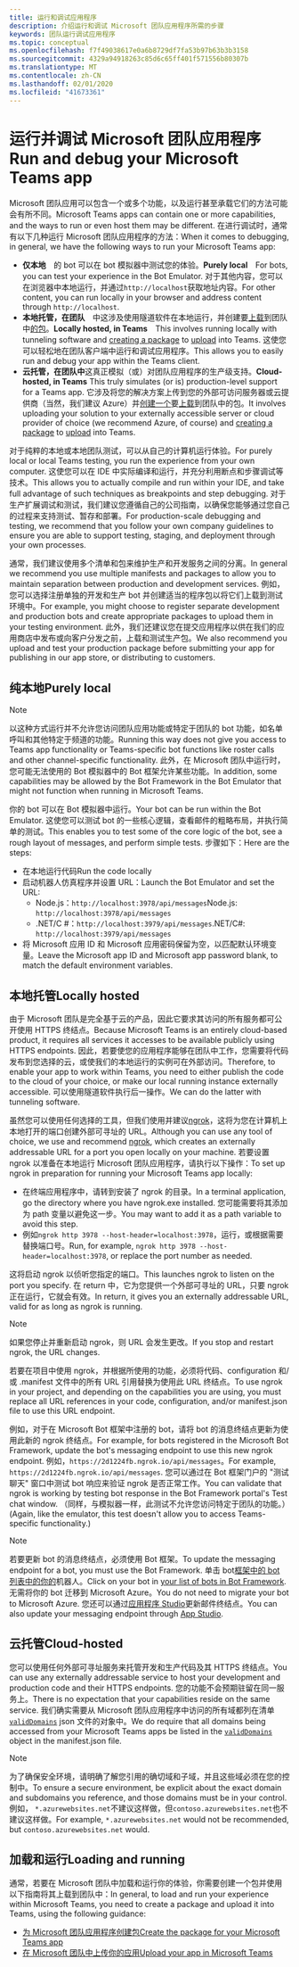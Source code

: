 ```yaml
---
title: 运行和调试应用程序
description: 介绍运行和调试 Microsoft 团队应用程序所需的步骤
keywords: 团队运行调试应用程序
ms.topic: conceptual
ms.openlocfilehash: f7f49038617e0a6b8729df7fa53b97b63b3b3158
ms.sourcegitcommit: 4329a94918263c85d6c65ff401f571556b80307b
ms.translationtype: MT
ms.contentlocale: zh-CN
ms.lasthandoff: 02/01/2020
ms.locfileid: "41673361"
---
```

# <a name="run-and-debug-your-microsoft-teams-app"></a><span data-ttu-id="2631f-104">运行并调试 Microsoft 团队应用程序</span><span class="sxs-lookup"><span data-stu-id="2631f-104">Run and debug your Microsoft Teams app</span></span>

<span data-ttu-id="2631f-105">Microsoft 团队应用可以包含一个或多个功能，以及运行甚至承载它们的方法可能会有所不同。</span><span class="sxs-lookup"><span data-stu-id="2631f-105">Microsoft Teams apps can contain one or more capabilities, and the ways to run or even host them may be different.</span></span> <span data-ttu-id="2631f-106">在进行调试时，通常有以下几种运行 Microsoft 团队应用程序的方法：</span><span class="sxs-lookup"><span data-stu-id="2631f-106">When it comes to debugging, in general, we have the following ways to run your Microsoft Teams app:</span></span>

* <span data-ttu-id="2631f-107">**仅本地**&emsp;的 bot 可以在 bot 模拟器中测试您的体验。</span><span class="sxs-lookup"><span data-stu-id="2631f-107">**Purely local**&emsp;For bots, you can test your experience in the Bot Emulator.</span></span> <span data-ttu-id="2631f-108">对于其他内容，您可以在浏览器中本地运行，并通过`http://localhost`获取地址内容。</span><span class="sxs-lookup"><span data-stu-id="2631f-108">For other content, you can run locally in your browser and address content through `http://localhost`.</span></span>
* <span data-ttu-id="2631f-109">**本地托管，在团队**&emsp;中这涉及使用隧道软件在本地运行，并创建要[上载](~/concepts/deploy-and-publish/apps-upload.md)到团队中[的包](~/concepts/build-and-test/apps-package.md)。</span><span class="sxs-lookup"><span data-stu-id="2631f-109">**Locally hosted, in Teams**&emsp;This involves running locally with tunneling software and [creating a package](~/concepts/build-and-test/apps-package.md) to [upload](~/concepts/deploy-and-publish/apps-upload.md) into Teams.</span></span> <span data-ttu-id="2631f-110">这使您可以轻松地在团队客户端中运行和调试应用程序。</span><span class="sxs-lookup"><span data-stu-id="2631f-110">This allows you to easily run and debug your app within the Teams client.</span></span>
* <span data-ttu-id="2631f-111">**云托管，在团队中**这真正模拟（或）对团队应用程序的生产级支持。</span><span class="sxs-lookup"><span data-stu-id="2631f-111">**Cloud-hosted, in Teams** This truly simulates (or is) production-level support for a Teams app.</span></span> <span data-ttu-id="2631f-112">它涉及将您的解决方案上传到您的外部可访问服务器或云提供商（当然，我们建议 Azure）并[创建一个](~/concepts/build-and-test/apps-package.md)要[上载](~/concepts/deploy-and-publish/apps-upload.md)到团队中的包。</span><span class="sxs-lookup"><span data-stu-id="2631f-112">It involves uploading your solution to your externally accessible server or cloud provider of choice (we recommend Azure, of course) and [creating a package](~/concepts/build-and-test/apps-package.md) to [upload](~/concepts/deploy-and-publish/apps-upload.md) into Teams.</span></span>

<span data-ttu-id="2631f-113">对于纯粹的本地或本地团队测试，可以从自己的计算机运行体验。</span><span class="sxs-lookup"><span data-stu-id="2631f-113">For purely local or local Teams testing, you run the experience from your own computer.</span></span> <span data-ttu-id="2631f-114">这使您可以在 IDE 中实际编译和运行，并充分利用断点和步骤调试等技术。</span><span class="sxs-lookup"><span data-stu-id="2631f-114">This allows you to actually compile and run within your IDE, and take full advantage of such techniques as breakpoints and step debugging.</span></span> <span data-ttu-id="2631f-115">对于生产扩展调试和测试，我们建议您遵循自己的公司指南，以确保您能够通过您自己的过程来支持测试、暂存和部署。</span><span class="sxs-lookup"><span data-stu-id="2631f-115">For production-scale debugging and testing, we recommend that you follow your own company guidelines to ensure you are able to support testing, staging, and deployment through your own processes.</span></span>

<span data-ttu-id="2631f-116">通常，我们建议使用多个清单和包来维护生产和开发服务之间的分离。</span><span class="sxs-lookup"><span data-stu-id="2631f-116">In general we recommend you use multiple manifests and packages to allow you to maintain separation between production and development services.</span></span> <span data-ttu-id="2631f-117">例如，您可以选择注册单独的开发和生产 bot 并创建适当的程序包以将它们上载到测试环境中。</span><span class="sxs-lookup"><span data-stu-id="2631f-117">For example, you might choose to register separate development and production bots and create appropriate packages to upload them in your testing environment.</span></span> <span data-ttu-id="2631f-118">此外，我们还建议您在提交应用程序以供在我们的应用商店中发布或向客户分发之前，上载和测试生产包。</span><span class="sxs-lookup"><span data-stu-id="2631f-118">We also recommend you upload and test your production package before submitting your app for publishing in our app store, or distributing to customers.</span></span>

## <a name="purely-local"></a><span data-ttu-id="2631f-119">纯本地</span><span class="sxs-lookup"><span data-stu-id="2631f-119">Purely local</span></span>

> [!NOTE]
> <span data-ttu-id="2631f-120">以这种方式运行并不允许您访问团队应用功能或特定于团队的 bot 功能，如名单呼叫和其他特定于频道的功能。</span><span class="sxs-lookup"><span data-stu-id="2631f-120">Running this way does not give you access to Teams app functionality or Teams-specific bot functions like roster calls and other channel-specific functionality.</span></span> <span data-ttu-id="2631f-121">此外，在 Microsoft 团队中运行时，您可能无法使用的 Bot 模拟器中的 Bot 框架允许某些功能。</span><span class="sxs-lookup"><span data-stu-id="2631f-121">In addition, some capabilities may be allowed by the Bot Framework in the Bot Emulator that might not function when running in Microsoft Teams.</span></span>

<span data-ttu-id="2631f-122">你的 bot 可以在 Bot 模拟器中运行。</span><span class="sxs-lookup"><span data-stu-id="2631f-122">Your bot can be run within the Bot Emulator.</span></span> <span data-ttu-id="2631f-123">这使您可以测试 bot 的一些核心逻辑，查看邮件的粗略布局，并执行简单的测试。</span><span class="sxs-lookup"><span data-stu-id="2631f-123">This enables you to test some of the core logic of the bot, see a rough layout of messages, and perform simple tests.</span></span> <span data-ttu-id="2631f-124">步骤如下：</span><span class="sxs-lookup"><span data-stu-id="2631f-124">Here are the steps:</span></span>

* <span data-ttu-id="2631f-125">在本地运行代码</span><span class="sxs-lookup"><span data-stu-id="2631f-125">Run the code locally</span></span>
* <span data-ttu-id="2631f-126">启动机器人仿真程序并设置 URL：</span><span class="sxs-lookup"><span data-stu-id="2631f-126">Launch the Bot Emulator and set the URL:</span></span>
  * <span data-ttu-id="2631f-127">Node.js：`http://localhost:3978/api/messages`</span><span class="sxs-lookup"><span data-stu-id="2631f-127">Node.js: `http://localhost:3978/api/messages`</span></span>
  * <span data-ttu-id="2631f-128">.NET/C #：`http://localhost:3979/api/messages`</span><span class="sxs-lookup"><span data-stu-id="2631f-128">.NET/C#: `http://localhost:3979/api/messages`</span></span>
* <span data-ttu-id="2631f-129">将 Microsoft 应用 ID 和 Microsoft 应用密码保留为空，以匹配默认环境变量。</span><span class="sxs-lookup"><span data-stu-id="2631f-129">Leave the Microsoft app ID and Microsoft app password blank, to match the default environment variables.</span></span>

## <a name="locally-hosted"></a><span data-ttu-id="2631f-130">本地托管</span><span class="sxs-lookup"><span data-stu-id="2631f-130">Locally hosted</span></span>

<span data-ttu-id="2631f-131">由于 Microsoft 团队是完全基于云的产品，因此它要求其访问的所有服务都可公开使用 HTTPS 终结点。</span><span class="sxs-lookup"><span data-stu-id="2631f-131">Because Microsoft Teams is an entirely cloud-based product, it requires all services it accesses to be available publicly using HTTPS endpoints.</span></span> <span data-ttu-id="2631f-132">因此，若要使您的应用程序能够在团队中工作，您需要将代码发布到您选择的云，或使我们的本地运行的实例可在外部访问。</span><span class="sxs-lookup"><span data-stu-id="2631f-132">Therefore, to enable your app to work within Teams, you need to either publish the code to the cloud of your choice, or make our local running instance externally accessible.</span></span> <span data-ttu-id="2631f-133">可以使用隧道软件执行后一操作。</span><span class="sxs-lookup"><span data-stu-id="2631f-133">We can do the latter with tunneling software.</span></span>

<span data-ttu-id="2631f-134">虽然您可以使用任何选择的工具，但我们使用并建议[ngrok](https://ngrok.com/download)，这将为您在计算机上本地打开的端口创建外部可寻址的 URL。</span><span class="sxs-lookup"><span data-stu-id="2631f-134">Although you can use any tool of choice, we use and recommend [ngrok](https://ngrok.com/download), which creates an externally addressable URL for a port you open locally on your machine.</span></span> <span data-ttu-id="2631f-135">若要设置 ngrok 以准备在本地运行 Microsoft 团队应用程序，请执行以下操作：</span><span class="sxs-lookup"><span data-stu-id="2631f-135">To set up ngrok in preparation for running your Microsoft Teams app locally:</span></span>

* <span data-ttu-id="2631f-136">在终端应用程序中，请转到安装了 ngrok 的目录。</span><span class="sxs-lookup"><span data-stu-id="2631f-136">In a terminal application, go the directory where you have ngrok.exe installed.</span></span> <span data-ttu-id="2631f-137">您可能需要将其添加为 path 变量以避免这一步。</span><span class="sxs-lookup"><span data-stu-id="2631f-137">You may want to add it as a path variable to avoid this step.</span></span>
* <span data-ttu-id="2631f-138">例如`ngrok http 3978 --host-header=localhost:3978`，运行，或根据需要替换端口号。</span><span class="sxs-lookup"><span data-stu-id="2631f-138">Run, for example, `ngrok http 3978 --host-header=localhost:3978`, or replace the port number as needed.</span></span>

<span data-ttu-id="2631f-139">这将启动 ngrok 以侦听您指定的端口。</span><span class="sxs-lookup"><span data-stu-id="2631f-139">This launches ngrok to listen on the port you specify.</span></span> <span data-ttu-id="2631f-140">在 return 中，它为您提供一个外部可寻址的 URL，只要 ngrok 正在运行，它就会有效。</span><span class="sxs-lookup"><span data-stu-id="2631f-140">In return, it gives you an externally addressable URL, valid for as long as ngrok is running.</span></span>

> [!NOTE]
> <span data-ttu-id="2631f-141">如果您停止并重新启动 ngrok，则 URL 会发生更改。</span><span class="sxs-lookup"><span data-stu-id="2631f-141">If you stop and restart ngrok, the URL changes.</span></span>

<span data-ttu-id="2631f-142">若要在项目中使用 ngrok，并根据所使用的功能，必须将代码、configuration 和/或 .manifest 文件中的所有 URL 引用替换为使用此 URL 终结点。</span><span class="sxs-lookup"><span data-stu-id="2631f-142">To use ngrok in your project, and depending on the capabilities you are using, you must replace all URL references in your code, configuration, and/or manifest.json file to use this URL endpoint.</span></span>

<span data-ttu-id="2631f-143">例如，对于在 Microsoft Bot 框架中注册的 bot，请将 bot 的消息终结点更新为使用此新的 ngrok 终结点。</span><span class="sxs-lookup"><span data-stu-id="2631f-143">For example, for bots registered in the Microsoft Bot Framework, update the bot's messaging endpoint to use this new ngrok endpoint.</span></span> <span data-ttu-id="2631f-144">例如，`https://2d1224fb.ngrok.io/api/messages`。</span><span class="sxs-lookup"><span data-stu-id="2631f-144">For example, `https://2d1224fb.ngrok.io/api/messages`.</span></span> <span data-ttu-id="2631f-145">您可以通过在 Bot 框架门户的 "测试聊天" 窗口中测试 bot 响应来验证 ngrok 是否正常工作。</span><span class="sxs-lookup"><span data-stu-id="2631f-145">You can validate that ngrok is working by testing bot response in the Bot Framework portal's Test chat window.</span></span> <span data-ttu-id="2631f-146">（同样，与模拟器一样，此测试不允许您访问特定于团队的功能。）</span><span class="sxs-lookup"><span data-stu-id="2631f-146">(Again, like the emulator, this test doesn't allow you to access Teams-specific functionality.)</span></span>

> [!NOTE]
> <span data-ttu-id="2631f-147">若要更新 bot 的消息终结点，必须使用 Bot 框架。</span><span class="sxs-lookup"><span data-stu-id="2631f-147">To update the messaging endpoint for a bot, you must use the Bot Framework.</span></span> <span data-ttu-id="2631f-148">单击 bot[框架中的 bot 列表中的你的](https://dev.botframework.com/bots)机器人。</span><span class="sxs-lookup"><span data-stu-id="2631f-148">Click on your bot in [your list of bots in Bot Framework](https://dev.botframework.com/bots).</span></span> <span data-ttu-id="2631f-149">无需将你的 bot 迁移到 Microsoft Azure。</span><span class="sxs-lookup"><span data-stu-id="2631f-149">You do not need to migrate your bot to Microsoft Azure.</span></span> <span data-ttu-id="2631f-150">您还可以通过[应用程序 Studio](~/concepts/build-and-test/app-studio-overview.md)更新邮件终结点。</span><span class="sxs-lookup"><span data-stu-id="2631f-150">You can also update your messaging endpoint through [App Studio](~/concepts/build-and-test/app-studio-overview.md).</span></span>

## <a name="cloud-hosted"></a><span data-ttu-id="2631f-151">云托管</span><span class="sxs-lookup"><span data-stu-id="2631f-151">Cloud-hosted</span></span>

<span data-ttu-id="2631f-152">您可以使用任何外部可寻址服务来托管开发和生产代码及其 HTTPS 终结点。</span><span class="sxs-lookup"><span data-stu-id="2631f-152">You can use any externally addressable service to host your development and production code and their HTTPS endpoints.</span></span> <span data-ttu-id="2631f-153">您的功能不会预期驻留在同一服务上。</span><span class="sxs-lookup"><span data-stu-id="2631f-153">There is no expectation that your capabilities reside on the same service.</span></span> <span data-ttu-id="2631f-154">我们确实需要从 Microsoft 团队应用程序中访问的所有域都列在清单[`validDomains`](~/resources/schema/manifest-schema.md#validdomains) json 文件的对象中。</span><span class="sxs-lookup"><span data-stu-id="2631f-154">We do require that all domains being accessed from your Microsoft Teams apps be listed in the [`validDomains`](~/resources/schema/manifest-schema.md#validdomains) object in the manifest.json file.</span></span>

> [!NOTE]
> <span data-ttu-id="2631f-155">为了确保安全环境，请明确了解您引用的确切域和子域，并且这些域必须在您的控制中。</span><span class="sxs-lookup"><span data-stu-id="2631f-155">To ensure a secure environment, be explicit about the exact domain and subdomains you reference, and those domains must be in your control.</span></span> <span data-ttu-id="2631f-156">例如， `*.azurewebsites.net`不建议这样做，但`contoso.azurewebsites.net`也不建议这样做。</span><span class="sxs-lookup"><span data-stu-id="2631f-156">For example, `*.azurewebsites.net` would not be recommended, but `contoso.azurewebsites.net` would.</span></span>

## <a name="loading-and-running"></a><span data-ttu-id="2631f-157">加载和运行</span><span class="sxs-lookup"><span data-stu-id="2631f-157">Loading and running</span></span>

<span data-ttu-id="2631f-158">通常，若要在 Microsoft 团队中加载和运行你的体验，你需要创建一个包并使用以下指南将其上载到团队中：</span><span class="sxs-lookup"><span data-stu-id="2631f-158">In general, to load and run your experience within Microsoft Teams, you need to create a package and upload it into Teams, using the following guidance:</span></span>

* [<span data-ttu-id="2631f-159">为 Microsoft 团队应用程序创建包</span><span class="sxs-lookup"><span data-stu-id="2631f-159">Create the package for your Microsoft Teams app</span></span>](~/concepts/build-and-test/apps-package.md)
* [<span data-ttu-id="2631f-160">在 Microsoft 团队中上传你的应用</span><span class="sxs-lookup"><span data-stu-id="2631f-160">Upload your app in Microsoft Teams</span></span>](~/concepts/deploy-and-publish/apps-upload.md)
